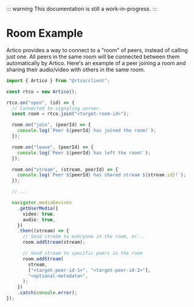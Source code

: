 ::: warning
This documentation is still a work-in-progress.
:::

# Room Example

Artico provides a way to connect to a "room" of peers, instead of calling just one.
All peers in the same room will be connected between them automatically by Artico.
Here's an example of a peer joining a room and sharing their audio/video with others in the same room.

```ts
import { Artico } from "@rtco/client";

const rtco = new Artico();

rtco.on("open", (id) => {
  // Connected to signaling server.
  const room = rtco.join("<target-room-id>");

  room.on("join", (peerId) => {
    console.log(`Peer ${peerId} has joined the room!`);
  });

  room.on("leave", (peerId) => {
    console.log(`Peer ${peerId} has left the room!`);
  });

  room.on("stream", (stream, peerId) => {
    console.log(`Peer ${peerId} has shared stream ${stream.id}!`);
  });

  // ...

  navigator.mediaDevices
    .getUserMedia({
      video: true,
      audio: true,
    })
    .then((stream) => {
      // Send stream to everyone in the room, or...
      room.addStream(stream);

      // Send stream to specific peers in the room
      room.addStream(
        stream,
        ["<target-peer-id-1>", "<target-peer-id-2>"],
        "<optional-metadata>",
      );
    })
    .catch(console.error);
});
```
